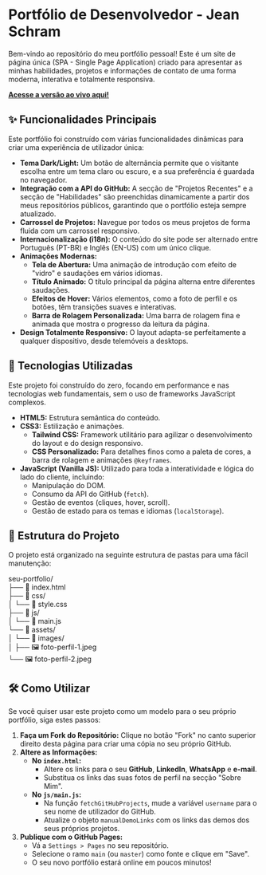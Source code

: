 # **Portfólio de Desenvolvedor \- Jean Schram**

Bem-vindo ao repositório do meu portfólio pessoal\! Este é um site de página única (SPA \- Single Page Application) criado para apresentar as minhas habilidades, projetos e informações de contato de uma forma moderna, interativa e totalmente responsiva.

[**Acesse a versão ao vivo aqui\!**](https://jgssfw.github.io/Project_Portfolio_Site/)

## **✨ Funcionalidades Principais**

Este portfólio foi construído com várias funcionalidades dinâmicas para criar uma experiência de utilizador única:

* **Tema Dark/Light:** Um botão de alternância permite que o visitante escolha entre um tema claro ou escuro, e a sua preferência é guardada no navegador.  
* **Integração com a API do GitHub:** A secção de "Projetos Recentes" e a secção de "Habilidades" são preenchidas dinamicamente a partir dos meus repositórios públicos, garantindo que o portfólio esteja sempre atualizado.  
* **Carrossel de Projetos:** Navegue por todos os meus projetos de forma fluida com um carrossel responsivo.  
* **Internacionalização (i18n):** O conteúdo do site pode ser alternado entre Português (PT-BR) e Inglês (EN-US) com um único clique.  
* **Animações Modernas:**  
  * **Tela de Abertura:** Uma animação de introdução com efeito de "vidro" e saudações em vários idiomas.  
  * **Título Animado:** O título principal da página alterna entre diferentes saudações.  
  * **Efeitos de Hover:** Vários elementos, como a foto de perfil e os botões, têm transições suaves e interativas.  
  * **Barra de Rolagem Personalizada:** Uma barra de rolagem fina e animada que mostra o progresso da leitura da página.  
* **Design Totalmente Responsivo:** O layout adapta-se perfeitamente a qualquer dispositivo, desde telemóveis a desktops.

## **🚀 Tecnologias Utilizadas**

Este projeto foi construído do zero, focando em performance e nas tecnologias web fundamentais, sem o uso de frameworks JavaScript complexos.

* **HTML5:** Estrutura semântica do conteúdo.  
* **CSS3:** Estilização e animações.  
  * **Tailwind CSS:** Framework utilitário para agilizar o desenvolvimento do layout e do design responsivo.  
  * **CSS Personalizado:** Para detalhes finos como a paleta de cores, a barra de rolagem e animações `@keyframes`.  
* **JavaScript (Vanilla JS):** Utilizado para toda a interatividade e lógica do lado do cliente, incluindo:  
  * Manipulação do DOM.  
  * Consumo da API do GitHub (`fetch`).  
  * Gestão de eventos (cliques, hover, scroll).  
  * Gestão de estado para os temas e idiomas (`localStorage`).

## **📁 Estrutura do Projeto**

O projeto está organizado na seguinte estrutura de pastas para uma fácil manutenção:

seu-portfolio/  
├── 📄 index.html  
├── 📁 css/  
│   └── 📄 style.css  
├── 📁 js/  
│   └── 📄 main.js  
└── 📁 assets/  
│   └── 📁 images/  
    │   ├── 🖼️ foto-perfil-1.jpeg  
        └── 🖼️ foto-perfil-2.jpeg

## **🛠️ Como Utilizar**

Se você quiser usar este projeto como um modelo para o seu próprio portfólio, siga estes passos:

1. **Faça um Fork do Repositório:** Clique no botão "Fork" no canto superior direito desta página para criar uma cópia no seu próprio GitHub.  
2. **Altere as Informações:**  
   * **No `index.html`:**  
     * Altere os links para o seu **GitHub**, **LinkedIn**, **WhatsApp** e **e-mail**.  
     * Substitua os links das suas fotos de perfil na secção "Sobre Mim".  
   * **No `js/main.js`:**  
     * Na função `fetchGitHubProjects`, mude a variável `username` para o seu nome de utilizador do GitHub.  
     * Atualize o objeto `manualDemoLinks` com os links das demos dos seus próprios projetos.  
3. **Publique com o GitHub Pages:**  
   * Vá a `Settings > Pages` no seu repositório.  
   * Selecione o ramo `main` (ou `master`) como fonte e clique em "Save".  
   * O seu novo portfólio estará online em poucos minutos\!


